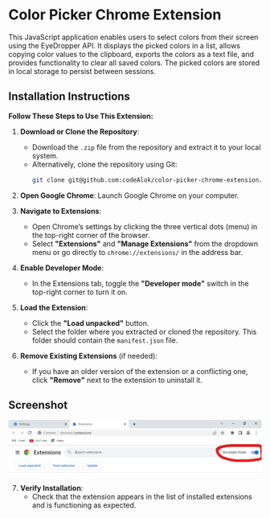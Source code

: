 # Color Picker Chrome Extension

This JavaScript application enables users to select colors from their screen using the EyeDropper API. It displays the picked colors in a list, allows copying color values to the clipboard, exports the colors as a text file, and provides functionality to clear all saved colors. The picked colors are stored in local storage to persist between sessions.

## Installation Instructions

**Follow These Steps to Use This Extension:**

1. **Download or Clone the Repository**:
   - Download the `.zip` file from the repository and extract it to your local system.
   - Alternatively, clone the repository using Git:
     ```bash
     git clone git@github.com:codeAlok/color-picker-chrome-extension.git
     ```

2. **Open Google Chrome**:
   Launch Google Chrome on your computer.

3. **Navigate to Extensions**:
   - Open Chrome’s settings by clicking the three vertical dots (menu) in the top-right corner of the browser.
   - Select **"Extensions"** and **"Manage Extensions"** from the dropdown menu or go directly to `chrome://extensions/` in the address bar.

4. **Enable Developer Mode**:
   - In the Extensions tab, toggle the **"Developer mode"** switch in the top-right corner to turn it on.

5. **Load the Extension**:
   - Click the **"Load unpacked"** button.
   - Select the folder where you extracted or cloned the repository. This folder should contain the `manifest.json` file.

6. **Remove Existing Extensions** (if needed):
   - If you have an older version of the extension or a conflicting one, click **"Remove"** next to the extension to uninstall it.

## Screenshot

![Turn on Developer mode](images/Screenshort1.jpg)

7. **Verify Installation**:
   - Check that the extension appears in the list of installed extensions and is functioning as expected.


